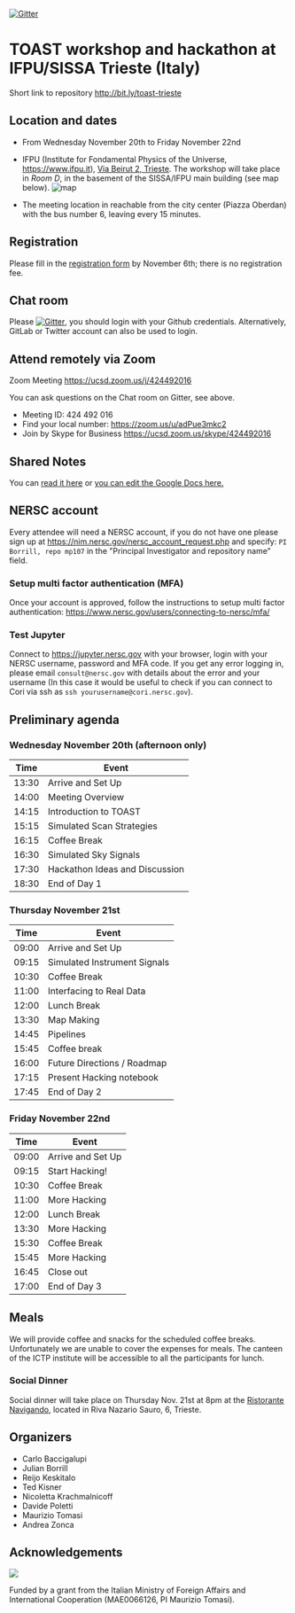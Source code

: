 [![Gitter](https://badges.gitter.im/hpc4cmb/toast-workshop-trieste-2019.svg)](https://gitter.im/hpc4cmb/toast-workshop-trieste-2019?utm_source=badge&utm_medium=badge&utm_campaign=pr-badge)

# TOAST workshop and hackathon at IFPU/SISSA Trieste (Italy)

Short link to repository <http://bit.ly/toast-trieste>

## Location and dates

* From Wednesday November 20th to Friday November 22nd

* IFPU (Institute for Fondamental Physics of the Universe, https://www.ifpu.it), [Via Beirut 2, Trieste](https://goo.gl/maps/ojVRy7W4y4bh4NAt7). The workshop will take place in *Room D*, in the basement of the SISSA/IFPU main building (see map below).
  ![map](https://github.com/hpc4cmb/toast-workshop-trieste-2019/blob/trieste/map_ifpu_small.png)
  
* The meeting location in reachable from the city center (Piazza Oberdan) with the bus number 6, leaving every 15 minutes.


## Registration

Please fill in the [registration form](https://forms.gle/D65LxPaTjcYEQ6gs5) by November 6th; there is no registration fee.

## Chat room

Please [![Gitter](https://badges.gitter.im/hpc4cmb/toast-workshop-trieste-2019.svg)](https://gitter.im/hpc4cmb/toast-workshop-trieste-2019?utm_source=badge&utm_medium=badge&utm_campaign=pr-badge), you should login with your Github credentials. Alternatively, GitLab or Twitter account can also be used to login.

## Attend remotely via Zoom

Zoom Meeting https://ucsd.zoom.us/j/424492016

You can ask questions on the Chat room on Gitter, see above.

* Meeting ID: 424 492 016
* Find your local number: https://zoom.us/u/adPue3mkc2
* Join by Skype for Business https://ucsd.zoom.us/skype/424492016

## Shared Notes

You can [read it here](https://docs.google.com/document/d/e/2PACX-1vSNnx-4x8t-v84u9-gnVLxocBK9xPfXwl2_Om485ztjbAe6HdpaDvLyOYjrUovXGhFKIc-oJQWlDMwa/pub?embedded=true) or [you can edit the Google Docs here.](https://docs.google.com/document/d/1rCjbKkHJhMAYMv_eZ82wHbe5XdjIsjhT__exttpalro/edit?usp=sharing)

## NERSC account

Every attendee will need a NERSC account, if you do not have one please sign up at <https://nim.nersc.gov/nersc_account_request.php>
and specify: `PI Borrill, repo mp107` in the "Principal Investigator and repository name" field.

### Setup multi factor authentication (MFA)

Once your account is approved, follow the instructions to setup multi factor authentication: <https://www.nersc.gov/users/connecting-to-nersc/mfa/>

### Test Jupyter

Connect to <https://jupyter.nersc.gov> with your browser, login with your NERSC username, password and MFA code.
If you get any error logging in, please email `consult@nersc.gov` with details about the error and your username (In this case it would be useful to check if you can connect to Cori via ssh as `ssh yourusername@cori.nersc.gov`).

## Preliminary agenda

### Wednesday November 20th (afternoon only)

Time | Event
-----|--------
13:30 | Arrive and Set Up
14:00 | Meeting Overview
14:15 | Introduction to TOAST
15:15 | Simulated Scan Strategies
16:15 | Coffee Break
16:30 | Simulated Sky Signals
17:30 | Hackathon Ideas and Discussion
18:30 | End of Day 1

### Thursday November 21st

Time | Event
-----|--------
09:00 | Arrive and Set Up
09:15 | Simulated Instrument Signals
10:30 | Coffee Break
11:00 | Interfacing to Real Data
12:00 | Lunch Break
13:30 | Map Making
14:45 | Pipelines
15:45 | Coffee break
16:00 | Future Directions / Roadmap
17:15 | Present Hacking notebook
17:45 | End of Day 2

### Friday November 22nd

Time | Event
-----|--------
09:00 | Arrive and Set Up
09:15 | Start Hacking!
10:30 | Coffee Break
11:00 | More Hacking
12:00 | Lunch Break
13:30 | More Hacking
15:30 | Coffee Break
15:45 | More Hacking
16:45 | Close out
17:00 | End of Day 3

## Meals

We will provide coffee and snacks for the scheduled coffee breaks.
Unfortunately we are unable to cover the expenses for meals. 
The canteen of the ICTP institute will be accessible to all the participants for lunch.

### Social Dinner

Social dinner will take place on Thursday Nov. 21st at 8pm at the [Ristorante Navigando](https://www.google.com/maps/place/Navigando+Trieste/@45.6486689,13.7647617,15z/data=!4m5!3m4!1s0x0:0x58b4e6b943f7dd9e!8m2!3d45.6486689!4d13.7647617), located in Riva Nazario Sauro, 6, Trieste.


## Organizers

* Carlo Baccigalupi
* Julian Borrill
* Reijo Keskitalo
* Ted Kisner
* Nicoletta Krachmalnicoff
* Davide Poletti
* Maurizio Tomasi
* Andrea Zonca

## Acknowledgements

![](https://www.esteri.it/logo-farnesina.gif)

Funded by a grant from the Italian Ministry of Foreign Affairs and
International Cooperation (MAE0066126, PI Maurizio Tomasi).
